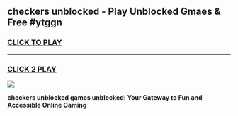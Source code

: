 
## checkers unblocked - Play Unblocked Gmaes & Free #ytggn
<h3>
<a href="https://news.freeplayer.one?title=checkers_unblocked&ref=24F">CLICK TO PLAY</a></h3>
<hr>

<h3>
<a href="https://news.freeplayer.one?title=checkers_unblocked&ref=24F">CLICK 2 PLAY</a>
  
</h3>

<a href="https://news.freeplayer.one?title=checkers_unblocked&ref=24F/"><img src="https://clearcache.store/games.png"></a>


**checkers unblocked games unblocked: Your Gateway to Fun and Accessible Online Gaming**
